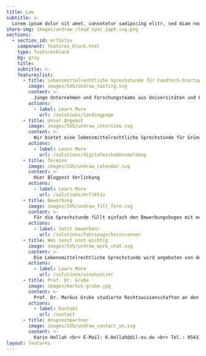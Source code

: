 ```yaml
---
title: Law
subtitle: >-
  Lorem ipsum dolor sit amet, consetetur sadipscing elitr, sed diam nonumy eirmod tempor invidunt ut labore et dolore magna aliquyam erat, sed diam voluptua. At vero eos et accusam et justo duo dolores et ea rebum. Stet clita kasd gubergren, no sea takimata sanctus est Lorem ipsum dolor sit amet. Lorem ipsum dolor sit amet, consetetur sadipscing elitr, sed diam nonumy eirmod tempor invidunt ut labore et dolore magna aliquyam erat, sed diam voluptua.
share-img: images/undraw_cloud_sync_2aph.svg.png
sections:
  - section_id: mrfiktiv
    component: features_block.html
    type: featuresblock
    bg: gray
    title: 
    subtitle: >-
    featureslist:
      - title: Lebensmittelrechtliche Sprechstunde für Foodtech-Startups 
        image: images/SVG/undraw_tasting.svg
        content: >-
          ​Junge Unternehmen und Forschungsteams aus Universitäten und Forschungseinrichtungen entwickeln neue Produkte, Technologien, Verfahren und Dienstleistungen rund um das Ernährungssystem. Oftmals unterliegen die geplanten Innovationen rechtlichen Rahmenbedingungen, die den Teams nicht bekannt sind oder noch nicht im Fokus stehen.<br> Diese fehlenden Kenntnisse können zu erheblichen Verzögerungen oder letztendlich zum Scheitern des gesamten Vorhabens führen. Dem kann mit einer frühzeitigen Einbindung einer rechtlichen Beratung entgegengewirkt werden
        actions:
          - label: Learn More
            url: /solutions/landingpage
      - title: Unser Angebot
        image: images/SVG/undraw_interview.svg
        content: >-
          Wir bietet eine lebensmittelrechtliche Sprechstunde für Gründungsinteressierte und junge Startups der Food-Branche an. <br>Die Sprechstunde wird durchgeführt von Prof. Dr. Markus Grube, Rechtsanwalt, Lebensmittel- und Verbrauchsgüterjurist. Die Beratung dauert ca. 50 Minuten und ist kostenlos.  
        actions:
          - label: Learn More
            url: /solutions/digitaleschadensmeldung
      - title: Termine
        image: images/SVG/undraw_calendar.svg
        content: >-
          Hier Blogpost Verlinkung ​
        actions:
          - label: Learn More
            url: /solutions/mrfiktiv
      - title: Bewerbung
        image: images/SVG/undraw_fill_form.svg
        content: >-
          Für die Sprechstunde füllt einfach den Bewerbungsbogen mit eurer speziellen Fragestellung aus und schickt diese an Karin Hollah (k.hollah@dil-ev.de).<br>Wir prüfen die Anfrage und informieren euch im Vorfeld, ob ihr teilnehmen könnt. Die Plätze werden nach Eingang der Bewerbungen vergeben
        actions:
          - label: Jetzt bewerben!
            url: /solutions/fahrzeugscheinscanner
      - title: Was sonst noch wichtig
        image: images/SVG/undraw_work_chat.svg
        content: >-
          Die Lebensmittelrechtliche Sprechstunde wird angeboten von der DIL Technologie GmbH im Auftrag von Startup Niedersachsen. Die DIL Technologie GmbH, Seedhouse Accelerator GmbH und die Innovate GmbH bieten gemeinsam ein Programm zur Foodtech-Startup Förderung unter dem Namen FOODHYPER an. <br> Bei den Terminen sind wir vom FOODHYPER-Team vor Ort und können euch weitere Informationen zu Angeboten der Food-Startup-Förderung geben. Ihr könnt euch dort direkt mit anderen Startups austauschen und vernetzen. Für das leibliche Wohl wird natürlich auch gesorgt. Bis Ende 2022 wird es noch weitere Sprechstunden geben.<br> Bei Interesse meldet euch bei uns und wir informieren euch rechtzeitig über anstehende Termine.  
        actions:
          - label: Learn More
            url: /solutions/ainonymizer
      - title: Prof. Dr. Grube
        image: images/markus-grube.jpg
        content: >-
          Prof. Dr. Markus Grube studierte Rechtswissenschaften an den Universitäten Bonn, Hamburg, Bilbao (Spanien) und Köln. Promotion zu Fragen der Verantwortlichkeit des Lebensmittelunternehmers (Lehrstuhl für Europarecht der Universität zu Köln).<br><br> Professur für Lebensmittelrecht an der Hochschule Osnabrück, Fachanwalt für Gewerblichen Rechtsschutz, Mitglied des Rechtsausschusses des Lebensmittelverbandes Deutschland e.V., Wissenschaftlicher Beirat der Forschungsstelle für Lebensmittelrecht und Futtermittelrecht an der Philipps-Universität Marburg, Mitglied des GRUR-Fachausschusses für Arznei- und Lebensmittelrecht, Gründer und Vorsitzender des Food Lawyers’ Network Worldwide e.V., Mitglied der Association Internationale des Juristes du Droit de la Vigne et du Vin (AIDV)/International Wine Law Association (IWLA).<br><br> Prof. Dr. Markus Grube publiziert regelmäßig zu lebensmittelrechtlichen Themen und ist häufig angefragter Referent und Moderator für Fachveranstaltungen zu Fragen des Lebensmittelrechts, Fragen der Qualitätssicherung und Risikobewertung von Lebensmitteln sowie des Gewerblichen Rechtsschutzes.
        actions:
          - label: Kontakt
            url: /contact
      - title: Ansprechpartner
        image: images/SVG/undraw_contact_us.svg
        content: >-
          Karin Hollah <br> E-Mail: K.Hollah@dil-ev.de <br> Tel.: 05431 183 193 <br><br> Alexander Märdian <br> E-Mail: A.Maerdian@dil-tec.de <br> Tel.: 05431 183 354 <br><br> Die Lebensmittelrechtliche Sprechstunde wird organisiert von der DIL Technologie GmbH im Auftrag von Startup Niedersachsen.   
layout: features
---
```


